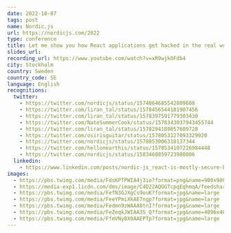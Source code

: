 ```yaml
---
date: 2022-10-07
tags: post
name: Nordic.js
url: https://nordicjs.com/2022
type: conference
title: Let me show you how React applications get hacked in the real world
slides_url:
recording_url: https://www.youtube.com/watch?v=xR9wjk0Fdb4
city: Stockholm
country: Sweden
country_code: SE
language: English
recognitions:
  twitter:
    - https://twitter.com/nordicjs/status/1574864685542809608
    - https://twitter.com/liran_tal/status/1578456544181907456
    - https://twitter.com/liran_tal/status/1578397591779303430
    - https://twitter.com/NateSummerCook/status/1578343037943455744
    - https://twitter.com/liran_tal/status/1578294189057609728
    - https://twitter.com/osirisguitar/status/1578053127093329920
    - https://twitter.com/nordicjs/status/1578053006318137344
    - https://twitter.com/hellonearthis/status/1578534107226984448
    - https://twitter.com/nordicjs/status/1583460859723980806
  linkedin:
    - https://www.linkedin.com/posts/nordic-js_react-is-mostly-secure-by-default-but-liran-activity-6983819117237538816-n6dz?utm_source=share&utm_medium=member_desktop
images:
  - https://pbs.twimg.com/media/FdsKPTPWIA4j3io?format=png&name=900x900
  - https://media-exp1.licdn.com/dms/image/C4D22AQGGTcpqEqhmqA/feedshare-shrink_2048_1536/0/1665072229668?e=1668643200&v=beta&t=fMGHbAJ2aqQQ1CcJEvwPj-393bPIdwbuGYYS4eDaurM
  - https://pbs.twimg.com/media/FefN3GJXgCs9ouK?format=jpg&name=large
  - https://pbs.twimg.com/media/FeeYPmiXkAE7ngp?format=jpg&name=large
  - https://pbs.twimg.com/media/Fedmn9zWAAA8tnI?format=jpg&name=large
  - https://pbs.twimg.com/media/FeZeqkJWIAA3S_Q?format=jpg&name=4096x4096
  - https://pbs.twimg.com/media/FfmVNy8X0AAEPTp?format=jpg&name=large
---
```

